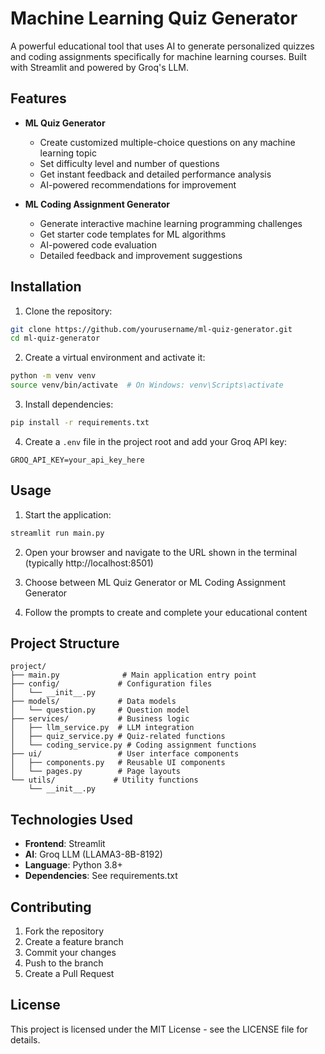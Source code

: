 # Machine Learning Quiz Generator

A powerful educational tool that uses AI to generate personalized quizzes and coding assignments specifically for machine learning courses. Built with Streamlit and powered by Groq's LLM.

## Features

- **ML Quiz Generator**
  - Create customized multiple-choice questions on any machine learning topic
  - Set difficulty level and number of questions
  - Get instant feedback and detailed performance analysis
  - AI-powered recommendations for improvement

- **ML Coding Assignment Generator**
  - Generate interactive machine learning programming challenges
  - Get starter code templates for ML algorithms
  - AI-powered code evaluation
  - Detailed feedback and improvement suggestions

## Installation

1. Clone the repository:
```bash
git clone https://github.com/yourusername/ml-quiz-generator.git
cd ml-quiz-generator
```

2. Create a virtual environment and activate it:
```bash
python -m venv venv
source venv/bin/activate  # On Windows: venv\Scripts\activate
```

3. Install dependencies:
```bash
pip install -r requirements.txt
```

4. Create a `.env` file in the project root and add your Groq API key:
```
GROQ_API_KEY=your_api_key_here
```

## Usage

1. Start the application:
```bash
streamlit run main.py
```

2. Open your browser and navigate to the URL shown in the terminal (typically http://localhost:8501)

3. Choose between ML Quiz Generator or ML Coding Assignment Generator

4. Follow the prompts to create and complete your educational content

## Project Structure

```
project/
├── main.py              # Main application entry point
├── config/             # Configuration files
│   └── __init__.py
├── models/             # Data models
│   └── question.py     # Question model
├── services/           # Business logic
│   ├── llm_service.py  # LLM integration
│   ├── quiz_service.py # Quiz-related functions
│   └── coding_service.py # Coding assignment functions
├── ui/                 # User interface components
│   ├── components.py   # Reusable UI components
│   └── pages.py        # Page layouts
└── utils/             # Utility functions
    └── __init__.py
```

## Technologies Used

- **Frontend**: Streamlit
- **AI**: Groq LLM (LLAMA3-8B-8192)
- **Language**: Python 3.8+
- **Dependencies**: See requirements.txt

## Contributing

1. Fork the repository
2. Create a feature branch
3. Commit your changes
4. Push to the branch
5. Create a Pull Request

## License

This project is licensed under the MIT License - see the LICENSE file for details.
